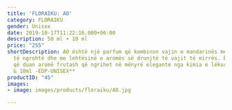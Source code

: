 ```yaml
---
title: 'FLORAIKU: AO'
category: FLORAIKU
gender: Unisex
date: 2019-10-17T11:22:16.000+06:00
description: 50 ml + 10 ml
price: "255"
shortDescription: AO është një parfum që kombinon vajin e mandarinës me notat e fikut
  të ngrohtë dhe me lehtësinë e aromës së drunjtë të vajit të mirrës. Është për ata
  që duan aromë frutash që ngrihet në mënyrë elegante nga kimia e lëkurës. **50ml
  & 10ml -EDP-UNISEX**
productID: "45"
images:
- image: images/products/floraiku/AO.jpg

---
```

